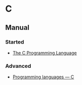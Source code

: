 # C
## Manual
### Started
* [The C Programming Language](./The%20C%20Programming%20Language.pdf)

### Advanced
* [Programming languages — C](./Programming%20languages%20-%20C.pdf)